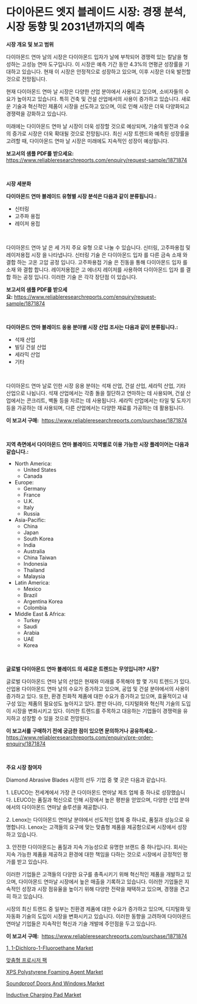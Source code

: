 <p><h1>다이아몬드 엣지 블레이드 시장: 경쟁 분석, 시장 동향 및 2031년까지의 예측</h1></p><p><strong>시장 개요 및 보고 범위</strong></p>
<p><p>다이아몬드 연마 날의 시장은 다이아몬드 입자가 날에 부착되어 경쟁력 있는 칼날을 형성하는 고성능 연마 도구입니다. 이 시장은 예측 기간 동안 4.3%의 연평균 성장률을 기대하고 있습니다. 현재 이 시장은 안정적으로 성장하고 있으며, 이후 시장은 더욱 발전할 것으로 전망됩니다.</p><p>현재 다이아몬드 연마 날 시장은 다양한 산업 분야에서 사용되고 있으며, 소비자들의 수요가 높아지고 있습니다. 특히 건축 및 건설 산업에서의 사용이 증가하고 있습니다. 새로운 기술과 혁신적인 제품이 시장을 선도하고 있으며, 이로 인해 시장은 더욱 다양화되고 경쟁력을 강화하고 있습니다.</p><p>미래에는 다이아몬드 연마 날 시장이 더욱 성장할 것으로 예상되며, 기술의 발전과 수요의 증가로 시장은 더욱 확대될 것으로 전망됩니다. 최신 시장 트렌드와 예측된 성장률을 고려할 때, 다이아몬드 연마 날 시장은 미래에도 지속적인 성장이 예상됩니다.</p></p>
<p><strong>보고서의 샘플 PDF를 받으세요:</strong> <a href="https://www.reliableresearchreports.com/enquiry/request-sample/1871874">https://www.reliableresearchreports.com/enquiry/request-sample/1871874</a></p>
<p>&nbsp;</p>
<p><strong>시장 세분화</strong></p>
<p><strong>다이아몬드 연마 블레이드 유형별 시장 분석은 다음과 같이 분류됩니다.:</strong></p>
<p><ul><li>신터링</li><li>고주파 용접</li><li>레이저 용접</li></ul></p>
<p>&nbsp;</p>
<p><p>다이아몬드 연마 날 은 세 가지 주요 유형 으로 나눌 수 있습니다. 신터링, 고주파용접 및 레이저용접 시장 을 나타냅니다. 신터링 기술 은 다이아몬드 입자 를 다른 금속 소재 와 결합 하는 고온 고압 공정 입니다. 고주파용접 기술 은 진동을 통해 다이아몬드 입자 를 소재 와 결합 합니다. 레이저용접은 고 에너지 레이저를 사용하여 다이아몬드 입자 를 결합 하는 공정 입니다. 이러한 기술 은 각각 장단점 이 있습니다.</p></p>
<p><strong>보고서의 샘플 PDF를 받으세요:</strong>&nbsp;<a href="https://www.reliableresearchreports.com/enquiry/request-sample/1871874">https://www.reliableresearchreports.com/enquiry/request-sample/1871874</a></p>
<p>&nbsp;</p>
<p><strong> 다이아몬드 연마 블레이드 응용 분야별 시장 산업 조사는 다음과 같이 분류됩니다.:</strong></p>
<p><ul><li>석재 산업</li><li>빌딩 건설 산업</li><li>세라믹 산업</li><li>기타</li></ul></p>
<p>&nbsp;</p>
<p><p>다이아몬드 연마 날로 인한 시장 응용 분야는 석재 산업, 건설 산업, 세라믹 산업, 기타 산업으로 나뉩니다. 석재 산업에서는 각종 돌을 절단하고 연마하는 데 사용되며, 건설 산업에서는 콘크리트, 벽돌 등을 자르는 데 사용됩니다. 세라믹 산업에서는 타일 및 도자기 등을 가공하는 데 사용되며, 다른 산업에서는 다양한 재료를 가공하는 데 활용됩니다.</p></p>
<p><strong>이 보고서 구매:</strong>&nbsp; <a href="https://www.reliableresearchreports.com/purchase/1871874">https://www.reliableresearchreports.com/purchase/1871874</a></p>
<p>&nbsp;</p>
<p><strong>지역 측면에서 다이아몬드 연마 블레이드 지역별로 이용 가능한 시장 플레이어는 다음과 같습니다.:</strong></p>
<p><ul>
    <li>
        North America:
        <ul>
            <li>United States</li>
            <li>Canada</li>
        </ul>
    </li>
    <li>
        Europe:
        <ul>
            <li>Germany</li>
            <li>France</li>
            <li>U.K.</li>
            <li>Italy</li>
            <li>Russia</li>
        </ul>
    </li>
    <li>
        Asia-Pacific:
        <ul>
            <li>China</li>
            <li>Japan</li>
            <li>South Korea</li>
            <li>India</li>
            <li>Australia</li>
            <li>China Taiwan</li>
            <li>Indonesia</li>
            <li>Thailand</li>
            <li>Malaysia</li>
        </ul>
    </li>
    <li>
        Latin America:
        <ul>
            <li>Mexico</li>
            <li>Brazil</li>
            <li>Argentina Korea</li>
            <li>Colombia</li>
        </ul>
    </li>
    <li>
        Middle East & Africa:
        <ul>
            <li>Turkey</li>
            <li>Saudi</li>
            <li>Arabia</li>
            <li>UAE</li>
            <li>Korea</li>
        </ul>
    </li>
    </ul></p>
<p>&nbsp;</p>
<p><strong>글로벌 다이아몬드 연마 블레이드 의 새로운 트렌드는 무엇입니까? 시장?</strong></p>
<p><p>글로벌 다이아몬드 연마 날의 산업은 현재와 미래를 주목해야 할 몇 가지 트렌드가 있다. 산업용 다이아몬드 연마 날의 수요가 증가하고 있으며, 공업 및 건설 분야에서의 사용이 증가하고 있다. 또한, 환경 친화적 제품에 대한 수요가 증가하고 있으며, 효율적이고 내구성 있는 제품의 필요성도 높아지고 있다. 뿐만 아니라, 디지털화와 혁신적 기술의 도입이 시장을 변화시키고 있다. 이러한 트렌드를 주목하고 대응하는 기업들이 경쟁력을 유지하고 성장할 수 있을 것으로 전망된다.</p></p>
<p><strong>이 보고서를 구매하기 전에 궁금한 점이 있으면 문의하거나 공유하세요.</strong>- <a href="https://www.reliableresearchreports.com/enquiry/pre-order-enquiry/1871874">https://www.reliableresearchreports.com/enquiry/pre-order-enquiry/1871874</a></p>
<p>&nbsp;</p>
<p><strong>주요 시장 참여자</strong></p>
<p><p>Diamond Abrasive Blades 시장의 선두 기업 중 몇 곳은 다음과 같습니다.</p><p>1. LEUCO는 전세계에서 가장 큰 다이아몬드 연마날 제조 업체 중 하나로 성장했습니다. LEUCO는 품질과 혁신으로 인해 시장에서 높은 평판을 얻었으며, 다양한 산업 분야에서의 다이아몬드 연마날 솔루션을 제공합니다.</p><p>2. Lenox는 다이아몬드 연마날 분야에서 선도적인 업체 중 하나로, 품질과 성능으로 유명합니다. Lenox는 고객들의 요구에 맞는 맞춤형 제품을 제공함으로써 시장에서 성장하고 있습니다.</p><p>3. 안전한 다이아몬드는 품질과 지속 가능성으로 유명한 브랜드 중 하나입니다. 회사는 지속 가능한 제품을 제공하고 환경에 대한 책임을 다하는 것으로 시장에서 긍정적인 평가를 받고 있습니다.</p><p>이러한 기업들은 고객들의 다양한 요구를 충족시키기 위해 혁신적인 제품을 개발하고 있으며, 다이아몬드 연마날 시장에서 높은 매출을 기록하고 있습니다. 이러한 기업들은 지속적인 성장과 시장 점유율을 높이기 위해 다양한 전략을 채택하고 있으며, 경쟁을 견고히 하고 있습니다.</p><p>시장의 최신 트렌드 중 일부는 친환경 제품에 대한 수요가 증가하고 있으며, 디지털화 및 자동화 기술의 도입이 시장을 변화시키고 있습니다. 이러한 동향을 고려하여 다이아몬드 연마날 기업들은 지속적인 혁신과 기술 개발에 주안점을 두고 있습니다.</p></p>
<p><strong>이 보고서 구매:</strong>&nbsp;&nbsp;<a href="https://www.reliableresearchreports.com/purchase/1871874">https://www.reliableresearchreports.com/purchase/1871874</a></p>
<p><p><a href="https://issuu.com/reportprime-2/docs/1-1-dichloro-1-fluoroethane-market-size-2030.pptx">1, 1-Dichloro-1-Fluoroethane Market</a></p><p><a href="https://github.com/vs019sa3m8x/Market-Research-Report-List-1/blob/main/82401123436.md">맞춤형 프로시저 팩</a></p><p><a href="https://issuu.com/reportprime-2/docs/xps-polystyrene-foaming-agent-market-size-2030.ppt">XPS Polystyrene Foaming Agent Market</a></p><p><a href="https://github.com/gulaimolin/Market-Research-Report-List-3/blob/main/soundproof-doors-and-windows-market.md">Soundproof Doors And Windows Market</a></p><p><a href="https://github.com/mauripalmi/Market-Research-Report-List-2/blob/main/inductive-charging-pad-market.md">Inductive Charging Pad Market</a></p></p>
